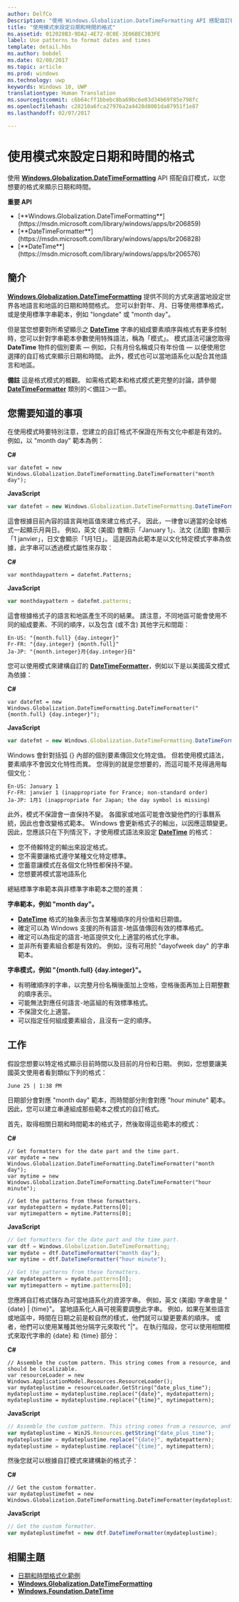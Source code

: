 ```yaml
---
author: DelfCo
Description: "使用 Windows.Globalization.DateTimeFormatting API 搭配自訂模式，以您想要的格式來顯示日期和時間。"
title: "使用模式來設定日期和時間的格式"
ms.assetid: 012028B3-9DA2-4E72-8C0E-3E06BEC3B3FE
label: Use patterns to format dates and times
template: detail.hbs
ms.author: bobdel
ms.date: 02/08/2017
ms.topic: article
ms.prod: windows
ms.technology: uwp
keywords: Windows 10, UWP
translationtype: Human Translation
ms.sourcegitcommit: c6b64cff1bbebc8ba69bc6e03d34b69f85e798fc
ms.openlocfilehash: c28210a6fca27976a2a4428d8001da87951f1e87
ms.lasthandoff: 02/07/2017

---
```


# <a name="use-patterns-to-format-dates-and-times"></a>使用模式來設定日期和時間的格式

<link rel="stylesheet" href="https://az835927.vo.msecnd.net/sites/uwp/Resources/css/custom.css">

使用 [**Windows.Globalization.DateTimeFormatting**](https://msdn.microsoft.com/library/windows/apps/br206859) API 搭配自訂模式，以您想要的格式來顯示日期和時間。

<div class="important-apis" >
<b>重要 API</b><br/>
<ul>
<li>[**Windows.Globalization.DateTimeFormatting**](https://msdn.microsoft.com/library/windows/apps/br206859)</li>
<li>[**DateTimeFormatter**](https://msdn.microsoft.com/library/windows/apps/br206828)</li>
<li>[**DateTime**](https://msdn.microsoft.com/library/windows/apps/br206576)</li>
</ul>
</div>


## <a name="introduction"></a>簡介


[**Windows.Globalization.DateTimeFormatting**](https://msdn.microsoft.com/library/windows/apps/br206859) 提供不同的方式來適當地設定世界各地語言和地區的日期和時間格式。 您可以針對年、月、日等使用標準格式，或是使用標準字串範本，例如 "longdate" 或 "month day"。

但是當您想要對所希望顯示之 [**DateTime**](https://msdn.microsoft.com/library/windows/apps/br206576) 字串的組成要素順序與格式有更多控制時，您可以針對字串範本參數使用特殊語法，稱為「模式」。 模式語法可讓您取得 **DateTime** 物件的個別要素 — 例如，只有月份名稱或只有年份值 — 以便使用您選擇的自訂格式來顯示日期和時間。 此外，模式也可以當地語系化以配合其他語言和地區。

**備註**  這是格式模式的概觀。 如需格式範本和格式模式更完整的討論，請參閱 [**DateTimeFormatter**](https://msdn.microsoft.com/library/windows/apps/br206828) 類別的＜備註＞一節。

 

## <a name="what-you-need-to-know"></a>您需要知道的事項


在使用模式時要特別注意，您建立的自訂格式不保證在所有文化中都是有效的。 例如，以 "month day" 範本為例：

**C#**
```CSharp
var datefmt = new Windows.Globalization.DateTimeFormatting.DateTimeFormatter("month day");
```
**JavaScript**
```JavaScript
var datefmt = new Windows.Globalization.DateTimeFormatting.DateTimeFormatter("month day");
```

這會根據目前內容的語言與地區值來建立格式子。 因此，一律會以適當的全球格式一起顯示月與日。 例如，英文 (美國) 會顯示「January 1」、法文 (法國) 會顯示「1 janvier」，日文會顯示「1月1日」。 這是因為此範本是以文化特定模式字串為依據，此字串可以透過模式屬性來存取：

**C#**
```CSharp
var monthdaypattern = datefmt.Patterns;
```
**JavaScript**
```JavaScript
var monthdaypattern = datefmt.patterns;
```

這會根據格式子的語言和地區產生不同的結果。 請注意，不同地區可能會使用不同的組成要素、不同的順序，以及包含 (或不含) 其他字元和間距：

``` syntax
En-US: "{month.full} {day.integer}"
Fr-FR: "{day.integer} {month.full}"
Ja-JP: "{month.integer}月{day.integer}日"
```

您可以使用模式來建構自訂的 [**DateTimeFormatter**](https://msdn.microsoft.com/library/windows/apps/br206828)，例如以下是以美國英文模式為依據：

**C#**
```CSharp
var datefmt = new Windows.Globalization.DateTimeFormatting.DateTimeFormatter("{month.full} {day.integer}");
```
**JavaScript**
```JavaScript
var datefmt = new Windows.Globalization.DateTimeFormatting.DateTimeFormatter("{month.full} {day.integer}");
```

Windows 會針對括弧 {} 內部的個別要素傳回文化特定值。 但若使用模式語法，要素順序不會因文化特性而異。 您得到的就是您想要的，而這可能不見得適用每個文化：

``` syntax
En-US: January 1
Fr-FR: janvier 1 (inappropriate for France; non-standard order)
Ja-JP: 1月1 (inappropriate for Japan; the day symbol is missing)
```

此外，模式不保證會一直保持不變。 各國家或地區可能會改變他們的行事曆系統，因此也會改變格式範本。 Windows 會更新格式子的輸出，以因應這類變更。 因此，您應該只在下列情況下，才使用模式語法來設定 [**DateTime**](https://msdn.microsoft.com/library/windows/apps/br206576) 的格式：

-   您不倚賴特定的輸出來設定格式。
-   您不需要讓格式遵守某種文化特定標準。
-   您蓄意讓模式在各個文化特性都保持不變。
-   您想要將模式當地語系化

總結標準字串範本與非標準字串範本之間的差異：

**字串範本，例如 "month day"。**

-   [**DateTime**](https://msdn.microsoft.com/library/windows/apps/br206576) 格式的抽象表示包含某種順序的月份值和日期值。
-   確定可以為 Windows 支援的所有語言-地區值傳回有效的標準格式。
-   確定可以為指定的語言-地區提供文化上適當的格式化字串。
-   並非所有要素組合都是有效的。 例如，沒有可用於 "dayofweek day" 的字串範本。

**字串模式，例如 "{month.full} {day.integer}"。**

-   有明確順序的字串，以完整月份名稱後面加上空格，空格後面再加上日期整數的順序表示。
-   可能無法對應任何語言-地區組的有效標準格式。
-   不保證文化上適當。
-   可以指定任何組成要素組合，且沒有一定的順序。

## <a name="tasks"></a>工作


假設您想要以特定格式顯示目前時間以及目前的月份和日期。 例如，您想要讓美國英文使用者看到類似下列的格式：

``` syntax
June 25 | 1:38 PM
```

日期部分會對應 "month day" 範本，而時間部分則會對應 "hour minute" 範本。 因此，您可以建立串連組成那些範本之模式的自訂格式。

首先，取得相關日期和時間範本的格式子，然後取得這些範本的模式：

**C#**
```CSharp
// Get formatters for the date part and the time part.
var mydate = new Windows.Globalization.DateTimeFormatting.DateTimeFormatter("month day");
var mytime = new Windows.Globalization.DateTimeFormatting.DateTimeFormatter("hour minute");

// Get the patterns from these formatters.
var mydatepattern = mydate.Patterns[0];
var mytimepattern = mytime.Patterns[0];
```
**JavaScript**
```JavaScript
// Get formatters for the date part and the time part.
var dtf = Windows.Globalization.DateTimeFormatting;
var mydate = dtf.DateTimeFormatter("month day");
var mytime = dtf.DateTimeFormatter("hour minute");

// Get the patterns from these formatters.
var mydatepattern = mydate.patterns[0];
var mytimepattern = mytime.patterns[0];
```

您應將自訂格式儲存為可當地語系化的資源字串。 例如，英文 (美國) 字串會是 "{date} | {time}"。 當地語系化人員可視需要調整此字串。 例如，如果在某些語言或地區中，時間在日期之前是較自然的樣式，他們就可以變更要素的順序。 或者，他們可以使用某種其他分隔字元來取代 "|"。 在執行階段，您可以使用相關模式來取代字串的 {date} 和 {time} 部分：

**C#**
```CSharp
// Assemble the custom pattern. This string comes from a resource, and should be localizable. 
var resourceLoader = new Windows.ApplicationModel.Resources.ResourceLoader();
var mydateplustime = resourceLoader.GetString("date_plus_time");
mydateplustime = mydateplustime.replace("{date}", mydatepattern);
mydateplustime = mydateplustime.replace("{time}", mytimepattern);
```
**JavaScript**
```JavaScript
// Assemble the custom pattern. This string comes from a resource, and should be localizable. 
var mydateplustime = WinJS.Resources.getString("date_plus_time");
mydateplustime = mydateplustime.replace("{date}", mydatepattern);
mydateplustime = mydateplustime.replace("{time}", mytimepattern);
```

然後您就可以根據自訂模式來建構新的格式子：

**C#**
```CSharp
// Get the custom formatter.
var mydateplustimefmt = new Windows.Globalization.DateTimeFormatting.DateTimeFormatter(mydateplustime);
```
**JavaScript**
```JavaScript
// Get the custom formatter.
var mydateplustimefmt = new dtf.DateTimeFormatter(mydateplustime);
```

## <a name="related-topics"></a>相關主題


* [日期和時間格式化範例](http://go.microsoft.com/fwlink/p/?LinkId=231618)
* [**Windows.Globalization.DateTimeFormatting**](https://msdn.microsoft.com/library/windows/apps/br206859)
* [**Windows.Foundation.DateTime**](https://msdn.microsoft.com/library/windows/apps/br206576)
 

 




